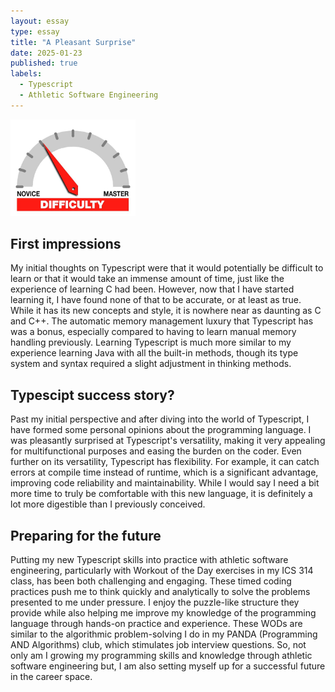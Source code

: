 ```yaml
---
layout: essay
type: essay
title: "A Pleasant Surprise"
date: 2025-01-23
published: true
labels:
  - Typescript
  - Athletic Software Engineering
---
```


<img width="200px" class="rounded float-start pe-4" src="../img/difficulty/degree_difficulty.jpg">

## First impressions

My initial thoughts on Typescript were that it would potentially be difficult to learn or that it would take an immense amount of time, just like the experience of learning C had been. However, now that I have started learning it, I have found none of that to be accurate, or at least as true. While it has its new concepts and style, it is nowhere near as daunting as C and C++. The automatic memory management luxury that Typescript has was a bonus, especially compared to having to learn manual memory handling previously. Learning Typescript is much more similar to my experience learning Java with all the built-in methods, though its type system and syntax required a slight adjustment in thinking methods.

## Typescipt success story?

Past my initial perspective and after diving into the world of Typescript, I have formed some personal opinions about the programming language. I was pleasantly surprised at Typescript's versatility, making it very appealing for multifunctional purposes and easing the burden on the coder. Even further on its versatility, Typescript has flexibility. For example, it can catch errors at compile time instead of runtime, which is a significant advantage, improving code reliability and maintainability. While I would say I need a bit more time to truly be comfortable with this new language, it is definitely a lot more digestible than I previously conceived.

## Preparing for the future

Putting my new Typescript skills into practice with athletic software engineering, particularly with Workout of the Day exercises in my ICS 314 class, has been both challenging and engaging. These timed coding practices push me to think quickly and analytically to solve the problems presented to me under pressure.  I enjoy the puzzle-like structure they provide while also helping me improve my knowledge of the programming language through hands-on practice and experience. These WODs are similar to the algorithmic problem-solving I do in my PANDA (Programming AND Algorithms) club, which stimulates job interview questions. So, not only am I growing my programming skills and knowledge through athletic software engineering but, I am also setting myself up for a successful future in the career space.

